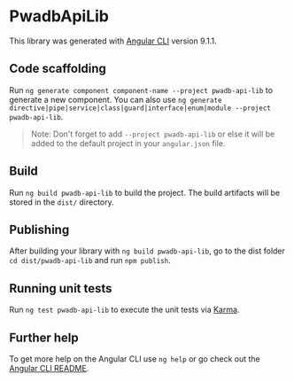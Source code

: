 # PwadbApiLib

This library was generated with [Angular CLI](https://github.com/angular/angular-cli) version 9.1.1.

## Code scaffolding

Run `ng generate component component-name --project pwadb-api-lib` to generate a new component. You can also use `ng generate directive|pipe|service|class|guard|interface|enum|module --project pwadb-api-lib`.
> Note: Don't forget to add `--project pwadb-api-lib` or else it will be added to the default project in your `angular.json` file. 

## Build

Run `ng build pwadb-api-lib` to build the project. The build artifacts will be stored in the `dist/` directory.

## Publishing

After building your library with `ng build pwadb-api-lib`, go to the dist folder `cd dist/pwadb-api-lib` and run `npm publish`.

## Running unit tests

Run `ng test pwadb-api-lib` to execute the unit tests via [Karma](https://karma-runner.github.io).

## Further help

To get more help on the Angular CLI use `ng help` or go check out the [Angular CLI README](https://github.com/angular/angular-cli/blob/master/README.md).
